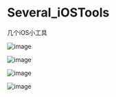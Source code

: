 # Several_iOSTools
几个iOS小工具


![image](https://github.com/kouliang/Several_iOSTools/blob/master/gif/01.gif)

![image](https://github.com/kouliang/Several_iOSTools/blob/master/gif/02.gif)

![image](https://github.com/kouliang/Several_iOSTools/blob/master/gif/03.gif)

![image](https://github.com/kouliang/Several_iOSTools/blob/master/gif/04.gif)